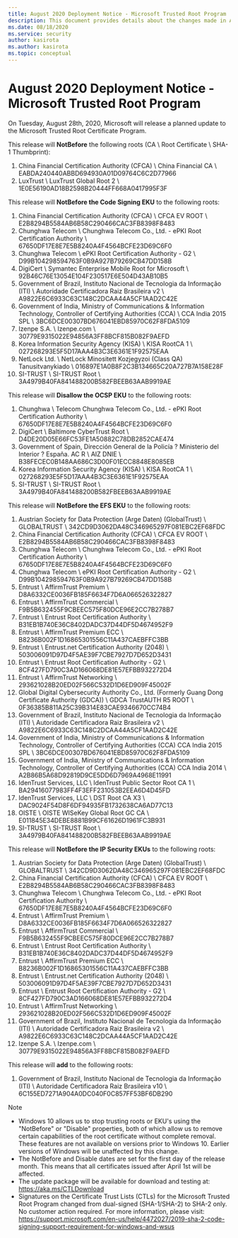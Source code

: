```yaml
---
title: August 2020 Deployment Notice - Microsoft Trusted Root Program 
description: This document provides details about the changes made in August 2020 to the root store.
ms.date: 08/18/2020
ms.service: security
author: kasirota
ms.author: kasirota
ms.topic: conceptual
---
```


# August 2020 Deployment Notice - Microsoft Trusted Root Program 

On Tuesday, August 28th, 2020, Microsoft will release a planned update to the Microsoft Trusted Root Certificate Program.

This release will **NotBefore** the following roots (CA \ Root Certificate \ SHA-1 Thumbprint):

1. China Financial Certification Authority (CFCA)	\\ China Financial CA \\ EABDA240440ABBD694930A01D09764C6C2D77966
2. LuxTrust \\ LuxTrust Global Root 2 \\ 1E0E56190AD18B2598B20444FF668A0417995F3F

This release will **NotBefore the Code Signing EKU** to the following roots:
1. China Financial Certification Authority (CFCA) \\ 	CFCA EV ROOT \\ 		E2B8294B5584AB6B58C290466CAC3FB8398F8483
2. Chunghwa Telecom \\ 	Chunghwa Telecom Co., Ltd. - ePKI Root Certification Authority \\ 		67650DF17E8E7E5B8240A4F4564BCFE23D69C6F0
3. Chunghwa Telecom \\ 	ePKI Root Certification Authority - G2	 \\ 	D99B104298594763F0B9A927B79269CB47DD158B
4. DigiCert \\ 	Symantec Enterprise Mobile Root for Microsoft	 \\ 	92B46C76E13054E104F230517E6E504D43AB10B5
5. Government of Brazil, Instituto Nacional de Tecnologia da Informação (ITI) \\ 	Autoridade Certificadora Raiz Brasileira v2	 \\ 	A9822E6C6933C63C148C2DCAA44A5CF1AAD2C42E
6. Government of India, Ministry of Communications & Information Technology, Controller of Certifying Authorities (CCA) \\ 		CCA India 2015 SPL	 \\ 	3BC6DCE00307BD676041EBD85970C62F8FDA5109
7. Izenpe S.A. \\ 	Izenpe.com \\ 		30779E9315022E94856A3FF8BCF815B082F9AEFD
8. Korea Information Security Agency (KISA) \\ 	KISA RootCA 1	 \\ 	027268293E5F5D17AAA4B3C3E6361E1F92575EAA
9. NetLock Ltd. \\ 	NetLock Minositett Kozjegyzoi (Class QA) Tanusitvanykiado \\ 		016897E1A0B8F2C3B134665C20A727B7A158E28F
10. SI-TRUST \\ 	SI-TRUST Root \\ 	3A4979B40FA841488200B582FBEEB63AAB9919AE

This release will **Disallow the OCSP EKU** to the following roots:
1. Chunghwa \\ 	 Telecom	Chunghwa Telecom Co., Ltd. - ePKI Root Certification Authority	 \\ 	67650DF17E8E7E5B8240A4F4564BCFE23D69C6F0
2. DigiCert \\ 		Baltimore CyberTrust Root	 \\ 	D4DE20D05E66FC53FE1A50882C78DB2852CAE474
3. Government of Spain, Dirección General de la Policía ? Ministerio del Interior ? España.	AC R  \\ 	AIZ DNIE	 \\ 	B38FECEC0B148AA686C3D00F01ECC8848E8085EB
4. Korea Information Security Agency (KISA) \\ 		KISA RootCA 1 \\ 		027268293E5F5D17AAA4B3C3E6361E1F92575EAA
5. SI-TRUST \\ 		SI-TRUST Root \\ 		3A4979B40FA841488200B582FBEEB63AAB9919AE

This release will **NotBefore the EFS EKU** to the following roots:
1. Austrian Society for Data Protection (Arge Daten) (GlobalTrust) \\ 		GLOBALTRUST \\ 		342CD9D3062DA48C346965297F081EBC2EF68FDC
2. China Financial Certification Authority (CFCA) \\ 		CFCA EV ROOT \\ 		E2B8294B5584AB6B58C290466CAC3FB8398F8483
3. Chunghwa Telecom \\ 		Chunghwa Telecom Co., Ltd. - ePKI Root Certification Authority \\ 		67650DF17E8E7E5B8240A4F4564BCFE23D69C6F0
4. Chunghwa Telecom \\ 		ePKI Root Certification Authority - G2 \\ 		D99B104298594763F0B9A927B79269CB47DD158B
5. Entrust \\ 		AffirmTrust Premium	 \\ 	D8A6332CE0036FB185F6634F7D6A066526322827
6. Entrust \\ 		AffirmTrust Commercial	 \\ 	F9B5B632455F9CBEEC575F80DCE96E2CC7B278B7
7. Entrust \\ 		Entrust Root Certification Authority	 \\ 	B31EB1B740E36C8402DADC37D44DF5D4674952F9
8. Entrust \\ 		AffirmTrust Premium ECC	 \\ 	B8236B002F1D16865301556C11A437CAEBFFC3BB
9. Entrust \\ 		Entrust.net Certification Authority (2048)	 \\ 	503006091D97D4F5AE39F7CBE7927D7D652D3431
10. Entrust \\ 		Entrust Root Certification Authority - G2	 \\ 	8CF427FD790C3AD166068DE81E57EFBB932272D4
11. Entrust \\ 		AffirmTrust Networking	 \\ 	293621028B20ED02F566C532D1D6ED909F45002F
12. Global Digital Cybersecurity Authority Co., Ltd. (Formerly Guang Dong Certificate Authority (GDCA))	 \\ 	GDCA TrustAUTH R5 ROOT	 \\ 	0F36385B811A25C39B314E83CAE9346670CC74B4
13. Government of Brazil, Instituto Nacional de Tecnologia da Informação (ITI) \\ 		Autoridade Certificadora Raiz Brasileira v2 \\ 		A9822E6C6933C63C148C2DCAA44A5CF1AAD2C42E
14. Government of India, Ministry of Communications & Information Technology, Controller of Certifying Authorities (CCA)	CCA India 2015 SPL \\ 		3BC6DCE00307BD676041EBD85970C62F8FDA5109
15. Government of India, Ministry of Communications & Information Technology, Controller of Certifying Authorities (CCA)	CCA India 2014 \\ 		A2B86B5A68D92819D9CE5DD6D7969A4968E11991
16. IdenTrust Services, LLC	 \\ 	IdenTrust Public Sector Root CA 1	 \\ 	BA29416077983FF4F3EFF231053B2EEA6D4D45FD
17. IdenTrust Services, LLC \\ 	DST Root CA X3	 \\ 	DAC9024F54D8F6DF94935FB1732638CA6AD77C13
18. OISTE \\ 		OISTE WISeKey Global Root GC CA	 \\ 	E011845E34DEBE8881B99CF61626D1961FC3B931
19. SI-TRUST \\ 		SI-TRUST Root	 \\ 	3A4979B40FA841488200B582FBEEB63AAB9919AE

This release will **NotBefore the IP Security EKUs** to the following roots:
1. Austrian Society for Data Protection (Arge Daten) (GlobalTrust) \\ 		GLOBALTRUST	 \\ 	342CD9D3062DA48C346965297F081EBC2EF68FDC
2. China Financial Certification Authority (CFCA) \\ 	CFCA EV ROOT \\ 		E2B8294B5584AB6B58C290466CAC3FB8398F8483
3. Chunghwa Telecom	 \\ 	Chunghwa Telecom Co., Ltd. - ePKI Root Certification Authority	 \\ 	67650DF17E8E7E5B8240A4F4564BCFE23D69C6F0
4. Entrust \\ 		AffirmTrust Premium	 \\ 	D8A6332CE0036FB185F6634F7D6A066526322827
5. Entrust \\ 		AffirmTrust Commercial	 \\ 	F9B5B632455F9CBEEC575F80DCE96E2CC7B278B7
6. Entrust \\ 		Entrust Root Certification Authority	 \\ 	B31EB1B740E36C8402DADC37D44DF5D4674952F9
7. Entrust \\ 		AffirmTrust Premium ECC	 \\ 	B8236B002F1D16865301556C11A437CAEBFFC3BB
8. Entrust \\ 		Entrust.net Certification Authority (2048)	 \\ 	503006091D97D4F5AE39F7CBE7927D7D652D3431
9. Entrust \\ 		Entrust Root Certification Authority - G2	 \\ 	8CF427FD790C3AD166068DE81E57EFBB932272D4
10. Entrust \\ 		AffirmTrust Networking	 \\ 	293621028B20ED02F566C532D1D6ED909F45002F
11. Government of Brazil, Instituto Nacional de Tecnologia da Informação (ITI) \\ 		Autoridade Certificadora Raiz Brasileira v2	 \\ 	A9822E6C6933C63C148C2DCAA44A5CF1AAD2C42E
12. Izenpe S.A. \\ 		Izenpe.com \\ 		30779E9315022E94856A3FF8BCF815B082F9AEFD

This release will **add** to the following roots:
1. Government of Brazil, Instituto Nacional de Tecnologia da Informação (ITI)	 \\ 	Autoridade Certificadora Raiz Brasileira v10	 \\ 	6C155ED7271A904A0DC040F0C857FF53BF6DB290



>[!NOTE]
> * Windows 10 allows us to stop trusting roots or EKU's using the "NotBefore" or "Disable" properties, both of which allow us to remove certain capabilities of the root certificate without complete removal. These features are not available on versions prior to Windows 10. Earlier versions of Windows will be unaffected by this change. 
> * The NotBefore and Disable dates are set for the first day of the release month. This means that all certificates issued after April 1st will be affected.  
> * The update package will be available for download and testing at: <https://aka.ms/CTLDownload>
> * Signatures on the Certificate Trust Lists (CTLs) for the Microsoft Trusted Root Program changed from dual-signed (SHA-1/SHA-2) to SHA-2 only. No customer action required. For more information, please visit: <https://support.microsoft.com/en-us/help/4472027/2019-sha-2-code-signing-support-requirement-for-windows-and-wsus> 
